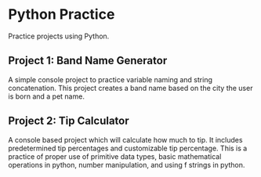 # Python Practice
Practice projects using Python.

## Project 1:  Band Name Generator
A simple console project to practice variable naming and string concatenation.  This project creates a band name based on the city the user is born and a pet name.

## Project 2:  Tip Calculator
A console based project which will calculate how much to tip.  It includes predetermined tip percentages and customizable tip percentage.  This is a practice of proper use of primitive data types, basic mathematical operations in python, number manipulation, and using f strings in python.
